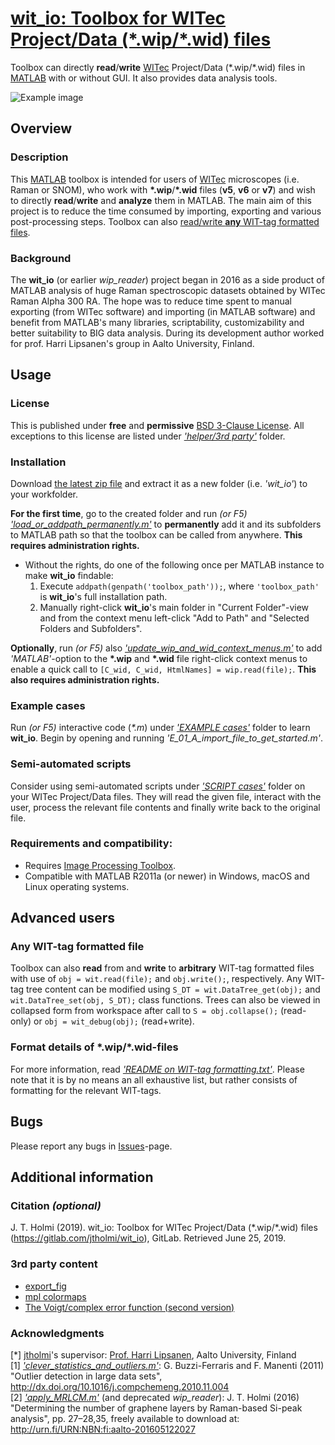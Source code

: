 # [wit_io: Toolbox for WITec Project/Data (\*.wip/\*.wid) files](https://se.mathworks.com/matlabcentral/fileexchange/70983-wit_io-toolbox-for-witec-project-data-wip-wid-files)

Toolbox can directly **read**/**write** [WITec](https://witec.de/) Project/Data (\*.wip/\*.wid)
files in [MATLAB](https://www.mathworks.com/products/matlab.html) with or without
GUI. It also provides data analysis tools.

![Example image](https://gitlab.com/jtholmi/wit_io/raw/master/example.png)



## Overview

### Description
This [MATLAB](https://www.mathworks.com/products/matlab.html) toolbox is intended
for users of [WITec](https://witec.de/) microscopes (i.e. Raman or SNOM), who work
with **\*.wip**/**\*.wid** files (**v5**, **v6** or **v7**) and wish to directly
**read**/**write** and **analyze** them in MATLAB. The main aim of this project
is to reduce the time consumed by importing, exporting and various post-processing
steps. Toolbox can also [read/write **any** WIT-tag formatted files](#any-wit-tag-formatted-file).

### Background
The **wit_io** (or earlier *wip_reader*) project began in 2016 as a side product
of MATLAB analysis of huge Raman spectroscopic datasets obtained by WITec Raman
Alpha 300 RA. The hope was to reduce time spent to manual exporting (from WITec
software) and importing (in MATLAB software) and benefit from MATLAB's many
libraries, scriptability, customizability and better suitability to BIG data
analysis. During its development author worked for prof. Harri Lipsanen's group
in Aalto University, Finland.



## Usage

### License
This is published under **free** and **permissive** [BSD 3-Clause License](https://gitlab.com/jtholmi/wit_io/blob/master/LICENSE).
All exceptions to this license are listed under [*'helper/3rd party'*](https://gitlab.com/jtholmi/wit_io/tree/master/helper/3rd%20party) folder.

### Installation
Download [the latest zip file](https://gitlab.com/jtholmi/wit_io/-/archive/master/wit_io-master.zip)
and extract it as a new folder (i.e. *'wit_io'*) to your workfolder.

**For the first time**, go to the created folder and run *(or F5)* [*'load_or_addpath_permanently.m'*](https://gitlab.com/jtholmi/wit_io/blob/master/load_or_addpath_permanently.m)
to **permanently** add it and its subfolders to MATLAB path so that the toolbox
can be called from anywhere. **This requires administration rights.**
* Without the rights, do one of the following once per MATLAB instance to make **wit_io**
findable:
    1. Execute `addpath(genpath('toolbox_path'));`, where `'toolbox_path'` is **wit_io**'s
full installation path.
    2. Manually right-click **wit_io**'s main folder in "Current Folder"-view and
from the context menu left-click "Add to Path" and "Selected Folders and Subfolders".

**Optionally**, run *(or F5)* also [*'update_wip_and_wid_context_menus.m'*](https://gitlab.com/jtholmi/wit_io/blob/master/update_wip_and_wid_context_menus.m)
to add *'MATLAB'*-option to the **\*.wip** and **\*.wid** file right-click context
menus to enable a quick call to `[C_wid, C_wid, HtmlNames] = wip.read(file);`. **This
also requires administration rights.**

### Example cases
Run *(or F5)* interactive code (*\*.m*) under [*'EXAMPLE cases'*](https://gitlab.com/jtholmi/wit_io/blob/master/EXAMPLE%20cases)
folder to learn **wit_io**. Begin by opening and running *'E_01_A_import_file_to_get_started.m'*.

### Semi-automated scripts
Consider using semi-automated scripts under [*'SCRIPT cases'*](https://gitlab.com/jtholmi/wit_io/blob/master/SCRIPT%20cases)
folder on your WITec Project/Data files. They will read the given file, interact
with the user, process the relevant file contents and finally write back to the
original file.

### Requirements and compatibility:
* Requires [Image Processing Toolbox](https://se.mathworks.com/products/image.html).
* Compatible with MATLAB R2011a (or newer) in Windows, macOS and Linux operating systems.

## Advanced users

### Any WIT-tag formatted file
Toolbox can also **read** from and **write** to **arbitrary** WIT-tag formatted
files with use of `obj = wit.read(file);` and `obj.write();`, respectively. Any
WIT-tag tree content can be modified using `S_DT = wit.DataTree_get(obj);` and `wit.DataTree_set(obj, S_DT);`
class functions. Trees can also be viewed in collapsed form from workspace after
call to `S = obj.collapse();` (read-only) or `obj = wit_debug(obj);` (read+write).

### Format details of \*.wip/\*.wid-files
For more information, read [*'README on WIT-tag formatting.txt'*](https://gitlab.com/jtholmi/wit_io/blob/master/README%20on%20WIT-tag%20formatting.txt).
Please note that it is by no means an all exhaustive list, but rather consists of
formatting for the relevant WIT-tags.



## Bugs
Please report any bugs in [Issues](https://gitlab.com/jtholmi/wit_io/issues)-page.



## Additional information

### Citation *(optional)*
J. T. Holmi (2019). wit_io: Toolbox for WITec Project/Data (\*.wip/\*.wid) files (https://gitlab.com/jtholmi/wit_io), GitLab. Retrieved June 25, 2019.

### 3rd party content
* [export_fig](https://se.mathworks.com/matlabcentral/fileexchange/23629-export_fig)
* [mpl colormaps](https://bids.github.io/colormap/)
* [The Voigt/complex error function (second version)](https://se.mathworks.com/matlabcentral/fileexchange/47801-the-voigt-complex-error-function-second-version)

### Acknowledgments
[*] [jtholmi](https://gitlab.com/jtholmi)'s supervisor: [Prof. Harri Lipsanen](https://people.aalto.fi/harri.lipsanen), Aalto University, Finland  
[1] [*'clever_statistics_and_outliers.m'*](https://gitlab.com/jtholmi/wit_io/blob/master/helper/clever_statistics_and_outliers.m): G. Buzzi-Ferraris and F. Manenti (2011) "Outlier detection in large data sets", http://dx.doi.org/10.1016/j.compchemeng.2010.11.004  
[2] [*'apply_MRLCM.m'*](https://gitlab.com/jtholmi/wit_io/blob/master/helper/corrections/apply_MRLCM.m) (and deprecated *wip_reader*): J. T. Holmi (2016) "Determining the number of graphene layers by Raman-based Si-peak analysis", pp. 27–28,35, freely available to download at: http://urn.fi/URN:NBN:fi:aalto-201605122027
